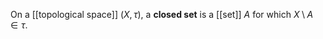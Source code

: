 On a [[topological space]] $(X, \tau)$, a **closed set** is a [[set]] $A$ for which $X \setminus A \in \tau$.